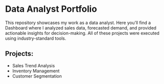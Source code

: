 # Data Analyst Portfolio

This repository showcases my work as a data analyst. Here you'll find a Dashboard where I analyzed sales data, forecasted demand, and provided actionable insights for decision-making. All of these projects were executed using industry-standard tools.

## Projects:
- Sales Trend Analysis 
- Inventory Management  
- Customer Segmentation



